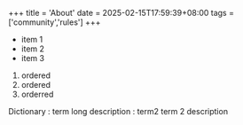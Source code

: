 +++
title = 'About'
date = 2025-02-15T17:59:39+08:00
tags = ['community','rules']
+++


- item 1
- item 2
- item 3

1. ordered
2. ordered
3. orderred

Dictionary
: term long description
: term2 term 2 description

